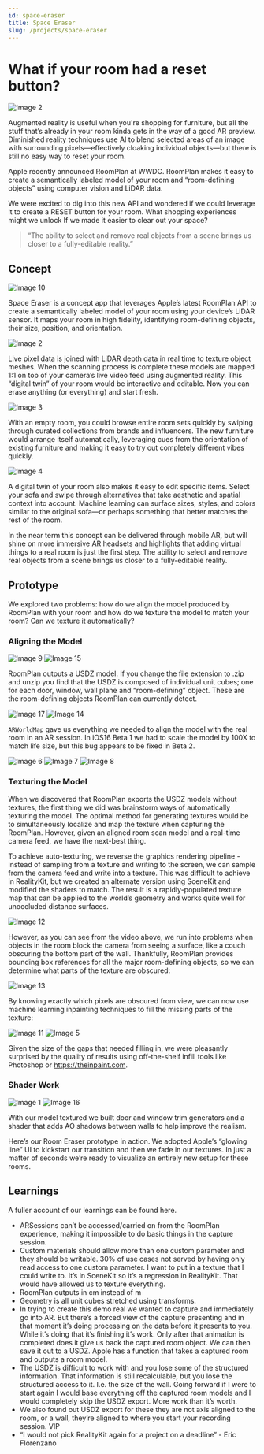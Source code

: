 ```yaml
---
id: space-eraser
title: Space Eraser
slug: /projects/space-eraser
---
```


# What if your room had a reset button?

![Image 2](/img/space-eraser/placeholder.png)

Augmented reality is useful when you're shopping for furniture, but all the stuff that’s already in your room kinda gets in the way of a good AR preview. Diminished reality techniques use AI to blend selected areas of an image with surrounding pixels—effectively cloaking individual objects—but there is still no easy way to reset your room.

Apple recently announced RoomPlan at WWDC. RoomPlan makes it easy to create a semantically labeled model of your room and “room-defining objects” using computer vision and LiDAR data.

We were excited to dig into this new API and wondered if we could leverage it to create a RESET button for your room. What shopping experiences might we unlock If we made it easier to clear out your space?

> “The ability to select and remove real objects from a scene brings us closer to a fully-editable reality.”

## Concept

![Image 10](/img/space-eraser/placeholder.png)

Space Eraser is a concept app that leverages Apple’s latest RoomPlan API to create a semantically labeled model of your room using your device’s LiDAR sensor. It maps your room in high fidelity, identifying room-defining objects, their size, position, and orientation.

![Image 2](/img/space-eraser/placeholder.png)

Live pixel data is joined with LiDAR depth data in real time to texture object meshes. When the scanning process is complete these models are mapped 1:1 on top of your camera’s live video feed using augmented reality. This “digital twin” of your room would be interactive and editable. Now you can erase anything (or everything) and start fresh.

![Image 3](/img/space-eraser/placeholder.png)

With an empty room, you could browse entire room sets quickly by swiping through curated collections from brands and influencers. The new furniture would arrange itself automatically, leveraging cues from the orientation of existing furniture and making it easy to try out completely different vibes quickly.

![Image 4](/img/space-eraser/placeholder.png)

A digital twin of your room also makes it easy to edit specific items. Select your sofa and swipe through alternatives that take aesthetic and spatial context into account. Machine learning can surface sizes, styles, and colors similar to the original sofa—or perhaps something that better matches the rest of the room.


In the near term this concept can be delivered through mobile AR, but will shine on more immersive AR headsets and highlights that adding virtual things to a real room is just the first step. The ability to select and remove real objects from a scene brings us closer to a fully-editable reality.

## Prototype

We explored two problems: how do we align the model produced by RoomPlan with your room and how do we texture the model to match your room? Can we texture it automatically?

### Aligning the Model

![Image 9](/img/space-eraser/placeholder.png)
![Image 15](/img/space-eraser/placeholder.png)

RoomPlan outputs a USDZ model. If you change the file extension to .zip and unzip you find that the USDZ is composed of individual unit cubes; one for each door, window, wall plane and “room-defining” object. These are the room-defining objects RoomPlan can currently detect.

![Image 17](/img/space-eraser/placeholder.png)
![Image 14](/img/space-eraser/placeholder.png)

`ARWorldMap` gave us everything we needed to align the model with the real room in an AR session. In iOS16 Beta 1 we had to scale the model by 100X to match life size, but this bug appears to be fixed in Beta 2.

![Image 6](/img/space-eraser/placeholder.png)
![Image 7](/img/space-eraser/placeholder.png)
![Image 8](/img/space-eraser/placeholder.png)

### Texturing the Model

When we discovered that RoomPlan exports the USDZ models without textures, the first thing we did was brainstorm ways of automatically texturing the model. The optimal method for generating textures would be to simultaneously localize and map the texture when capturing the RoomPlan. However, given an aligned room scan model and a real-time camera feed, we have the next-best thing.


To achieve auto-texturing, we reverse the graphics rendering pipeline - instead of sampling from a texture and writing to the screen, we can sample from the camera feed and write into a texture. This was difficult to achieve in RealityKit, but we created an alternate version using SceneKit and modified the shaders to match. The result is a rapidly-populated texture map that can be applied to the world’s geometry and works quite well for unoccluded distance surfaces.

![Image 12](/img/space-eraser/placeholder.png)

However, as you can see from the video above, we run into problems when objects in the room block the camera from seeing a surface, like a couch obscuring the bottom part of the wall. Thankfully, RoomPlan provides bounding box references for all the major room-defining objects, so we can determine what parts of the texture are obscured:

![Image 13](/img/space-eraser/image13.png)

By knowing exactly which pixels are obscured from view, we can now use machine learning inpainting techniques to fill the missing parts of the texture:

![Image 11](/img/space-eraser/image11.png)
![Image 5](/img/space-eraser/image5.png)

Given the size of the gaps that needed filling in, we were pleasantly surprised by the quality of results using off-the-shelf infill tools like Photoshop or https://theinpaint.com.

### Shader Work

![Image 1](/img/space-eraser/placeholder.png)
![Image 16](/img/space-eraser/placeholder.png)

With our model textured we built door and window trim generators and a shader that adds AO shadows between walls to help improve the realism.

Here’s our Room Eraser prototype in action. We adopted Apple’s “glowing line” UI to kickstart our transition and then we fade in our textures. In just a matter of seconds we’re ready to visualize an entirely new setup for these rooms.


## Learnings

A fuller account of our learnings can be found here.

* ARSessions can’t be accessed/carried on from the RoomPlan experience, making it impossible to do basic things in the capture session.
* Custom materials should allow more than one custom parameter and they should be writable. 30% of use cases not served by having only read access to one custom parameter. I want to put in a texture that I could write to. It’s in SceneKit so it’s a regression in RealityKit. That would have allowed us to texture everything.
* RoomPlan outputs in cm instead of m
* Geometry is all unit cubes stretched using transforms.
* In trying to create this demo real we wanted to capture and immediately go into AR. But there’s a forced view of the capture presenting and in that moment it’s doing processing on the data before it presents to you. While it’s doing that it’s finishing it’s work. Only after that animation is completed does it give us back the captured room object. We can then save it out to a USDZ. Apple has a function that takes a captured room and outputs a room model.
* The USDZ is difficult to work with and you lose some of the structured information. That information is still recalculable, but you lose the structured access to it. I.e. the size of the wall. Going forward if I were to start again I would base everything off the captured room models and I would completely skip the USDZ export. More work than it’s worth.
* We also found out USDZ export for these they are not axis aligned to the room, or a wall, they’re aligned to where you start your recording session. VIP
* “I would not pick RealityKit again for a project on a deadline” - Eric Florenzano